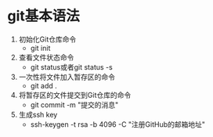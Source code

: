 # git基本语法

1. 初始化Git仓库命令
    - git init
2. 查看文件状态命令
    - git status或者git status -s
3. 一次性将文件加入暂存区的命令
    - git add .
4. 将暂存区的文件提交到Git仓库的命令
    - git commit -m "提交的消息"
5. 生成ssh key
     - ssh-keygen -t rsa -b 4096 -C "注册GitHub的邮箱地址"